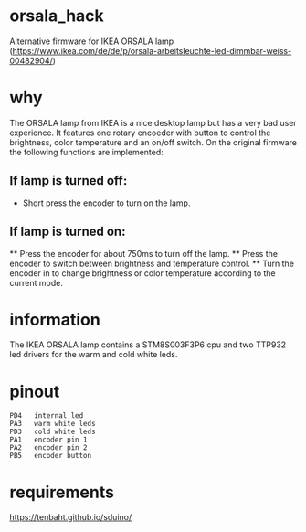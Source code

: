 # orsala_hack
Alternative firmware for IKEA ORSALA lamp (https://www.ikea.com/de/de/p/orsala-arbeitsleuchte-led-dimmbar-weiss-00482904/)

# why
The ORSALA lamp from IKEA is a nice desktop lamp but has a very bad user experience. It features one rotary encoeder with button to control the brightness, color temperature and an on/off switch.
On the original firmware the following functions are implemented: 

## If lamp is turned off: 
  * Short press the encoder to turn on the lamp.
## If lamp is turned on:
 ** Press the encoder for about 750ms to turn off the lamp.
 ** Press the encoder to switch between brightness and temperature control.
 ** Turn the encoder in to change brightness or color temperature according to the current mode.


# information
The IKEA ORSALA lamp contains a STM8S003F3P6 cpu and two TTP932 led drivers for the warm and cold white leds.

# pinout

```
PD4   internal led
PA3   warm white leds
PD3   cold white leds
PA1   encoder pin 1
PA2   encoder pin 2
PB5   encoder button
```

# requirements
https://tenbaht.github.io/sduino/
